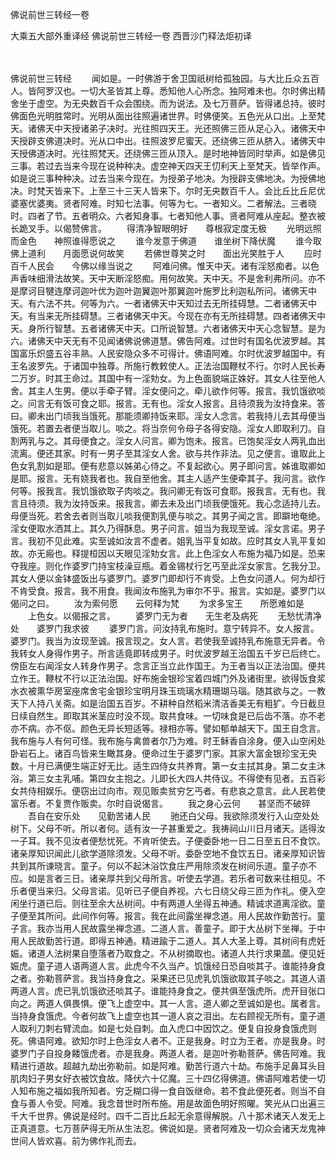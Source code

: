 佛说前世三转经一卷


大乘五大部外重译经
佛说前世三转经一卷
西晋沙门释法炬初译


　　

佛说前世三转经
　　闻如是。一时佛游于舍卫国祇树给孤独园。与大比丘众五百人。皆阿罗汉也。一切大圣皆其上尊。悉知他人心所念。独阿难未也。尔时佛出精舍坐于虚空。为无央数百千众会围绕。而为说法。及七万菩萨。皆得诸总持。彼时佛面色光明胜常时。光明从面出往照遍诸世界。时佛便笑。五色光从口出。上至梵天。诸佛天中天授诸弟子决时。光往照四天王。光还照佛三匝从足心入。诸佛天中天授辟支佛道决时。光从口中出。往照波罗尼蜜天。还绕佛三匝从脐入。诸佛天中天授佛道决时。光往照梵天。还绕佛三匝从顶入。是时地神皆同时举声。如是佛见三事。若过去当来今现在说种种决。虚空神天四天王忉利天上至梵天。皆举作声。如是说三事种种决。过去当来今现在。为授弟子地决。为授辟支佛地决。为授佛地决。时梵天皆来下。上至三十三天人皆来下。尔时无央数百千人。会比丘比丘尼优婆塞优婆夷。贤者阿难。时知七法事。何等为七。一者知义。二者解法。三者晓时。四者了节。五者明众。六者知身事。七者知他人事。贤者阿难从座起。整衣被长跪叉手。以偈赞佛言。
　　得清净智眼明好　　尊根寂定度无极
　　光明远照而金色　　神照谁得愿说之
　　谁今发意于佛道　　谁坐树下降伏魔
　　谁今取佛上道利　　月面愿说何故笑
　　若佛世尊笑之时　　面出光笑胜于人
　　应时百千人民会　　今佛以缘当说之
　　阿难问佛。惟天中天。诸有淫怒痴者。以色声香味细滑法故笑。天中天断淫怒痴。用何故笑。天中天。不是舍利弗所问。亦不是摩诃目犍连摩诃迦叶优为迦叶迦翼迦叶那翼迦叶施罗比利迦私所问。诸佛天中天。有六法不共。何等为六。一者诸佛天中天知过去无所挂碍慧。二者诸佛天中天。有当来无所挂碍慧。三者诸佛天中天。今现在亦有无所挂碍慧。四者诸佛天中天。身所行智慧。五者诸佛天中天。口所说智慧。六者诸佛天中天心念智慧。是为六。诸佛天中天无有不见闻诸佛说佛道慧。佛告阿难。过世时有国名优波罗越。其国富乐炽盛五谷丰熟。人民安隐众多不可得计。佛语阿难。尔时优波罗越国中。有王名波罗先。于诸国中独尊。所施行教敕使人。正法治国鞭杖不行。尔时人民长寿二万岁。时其王命过。其国中有一淫劮女。为上色面貌端正姝好。其女人往至他人舍。其主人生男。便以手牵子臂。淫女便问之。牵儿欲作何等。报言。我饥饿欲啖之。问言无有饭可食之耶。报言。无有也。淫女人报言。且待须我为汝持食来。答曰。卿未出门顷我当饿死。那能须卿持饭来耶。淫女人念言。若我持儿去其母便当饿死。若置去者便当取儿。啖之。将当奈何令母子各得安隐。淫女人即取利刀。自割两乳与之。其母便食之。淫女人问言。卿为饱未。报言。已饱矣淫女人两乳血出流离。便还其家。时有一男子至其淫女人舍。欲与共作非法。见之便言。谁取此上色女乳割如是耶。便有悲意以姊弟心侍之。不复起欲心。男子即问言。姊谁取卿如是耶。报言。无有娆我者也。我自至他舍。其主人适产生便牵其子。我问言。欲作何等。报我言。我饥饿欲取子肉啖之。我问卿无有饭可食耶。报我言。无有也。我言且待须。我为汝持饭来。报我言。卿去未及出门顷我便饿死。我心念适持儿去。母便当死。若舍去者则当取儿啖我便割乳便与啖之。其男子闻之言。即躃地奄绝。淫女便取水洒其上。其久乃得酥息。男子问言。姐当为我现至诚。淫女言诺。男子言。我初不见此难。实至诚如汝言不虚者。姐乳当平复如故。应时其女人乳平复如故。亦无瘢也。释提桓因以天眼见淫劮女言。此上色淫女人布施为福乃如是。恐来夺我座。则化作婆罗门持宝枝澡豆瓶。着金锡杖行乞丐至此淫女家言。乞我分卫。其女人便以金钵盛饭出与婆罗门。婆罗门即却行不肯受。上色女问道人。何为却行不肯受食。报言。我不用食。我闻汝布施乳为审尔不乎。报言。实如是。婆罗门以偈问之曰。
　　汝为索何愿　　云何释为梵
　　为求多宝王　　所愿难如是
　　上色女。以偈报之言。
　　婆罗门无为者　　无生老及病死
　　无愁忧清净处　　婆罗门我求彼
　　婆罗门言。问汝持乳布施时。意宁转异不。女人报言。婆罗门。我当为汝现至诚。报言现之。女人言。若使我至诚持乳布施意无异者。令我转女人身得作男子。所言适竟即转成男子。时优波罗越王治国五千岁已后终亡。傍臣左右闻淫女人转身作男子。念言正当立此作国王。为王者当以正法治国。便共立作王。鞭杖不行以正法治国。好布施金银珍宝着四城门外及诸街里。欲得饭食浆水衣被熏华房室座席舍宅金银珍宝明月珠玉琉璃水精珊瑚马瑙。随其欲与之。一教天下人持八关斋。如是治国五百岁。不耕种自然稻米清洁香美无有粗犷。今日截旦日续自然生。即取其米茎应时没不现。取共食味。一切味食是已后齿不落。亦不老亦不病。亦不伛。颜色无异长短适等。禄相亦等。譬如郁单越天下。国王自念言。我布施与人有何可怪。我布施与禽兽者尔乃为难。时王稣香自涂身。便入山空闲处卧岩石上。诸百鸟皆来生瞰其身。便命过生于婆罗门家。其家大富金银珍宝无央数。十月已满便生端正好无比。适生四侍女共养育。第一女主拭其身。第二女主沐浴。第三女主乳哺。第四女主抱之。儿即长大四人共侍议。不得使有见者。五百彩女共侍相娱乐。便窃出过向市。观见贩卖贫穷乞丐者。有悲哀之意言。此人民若使富乐者。不复贾作贩卖。尔时自说偈言。
　　我之身心云何　　甚坚而不破碎
　　吾自在安乐处　　见勤苦诸人民
　　驰还白父母。我欲除须发行入山空处处树下。父母不听。所以者何。适有汝一子甚重爱之。我祷祠山川日月诸天。适得汝一子耳。我不见汝者便愁忧死。不肯听使去。子便委卧地一日二日至五日不食饮。诸亲厚知识闻此儿欲学道除须发。父母不听。委卧空地不食饮五日。诸亲厚知识皆共到其所谏晓言。童子。何以不起沐浴饮食庄严用除须发在树间乐道。童子亦不应。如是言者三日。诸亲厚共到父母所言。听使去学道。若乐者可数来往相见。不乐者便当来归。父母言诺。见听已子便自养视。六七日绕父母三匝为作礼。便入空闲坐行道已后。则往至余大丛树间。中有两道人坐得五神通。精诚求道离淫欲。童子便至其所问。此间作何等。报言。我在此间露坐禅念道。用人民故作勤苦行。童子言。我亦当用人民故露坐禅念道。二道人言。善童子。即于大丛树下坐禅。于中用人民故勤苦行道。即得五神通。精进踰于二道人。其人大圣上尊。其树间有虎妊娠。诸道人法树果自堕落者乃取食之。不从树摘取也。诸道人共行求果蓏。便见妊娠虎。童子道人语两道人言。此虎今不久当产。饥饿经日恐自啖其子。谁能持身食之者。弥勒菩萨言。我当持身食之。采果还已见虎乳饥饿欲取其子啖之。其道人语两道人言。虎已乳饥饿欲还啖其子。谁能持身食之。便共俱至饿虎所。虎开目张口向之。两道人俱畏惧。便飞上虚空中。其一人言。道人卿之至诚如是也。属者言。当持身食饿虎。今者何故飞上虚空也其一道人哀之泪出。左右顾视无所有。童子道人取利刀刺右臂流血。如是七处自刺。血入虎口中因饮之。便复自投身食饿虎则死。佛语阿难。欲知尔时上色淫女人者不。正是我身。时立为王者。亦是我身。时婆罗门子自投身餧饿虎者。亦是我身。两道人者。是迦叶弥勒菩萨。佛告阿难。我精进行道故。超越九劫出弥勒前。如是阿难。勤苦行道六十劫。布施手足鼻耳头目肌肉妇子男女好衣被饮食故。降伏六十亿魔。三十四亿得佛道。佛语阿难若使一切人知布施之福如我所知者。穷乏糊口得一食自饭继命。若不食此便死者。则当不自食与善人令受。阿难。我念昔世时所布施。用是故面色明好照曜。笑光从口出遍三千大千世界。佛说是经时。四千二百比丘起无余意得解脱。八十那术诸天人发无上正真道意。七万菩萨得无所从生法忍。佛说如是。贤者阿难及一切众会诸天龙鬼神世间人皆欢喜。前为佛作礼而去。



